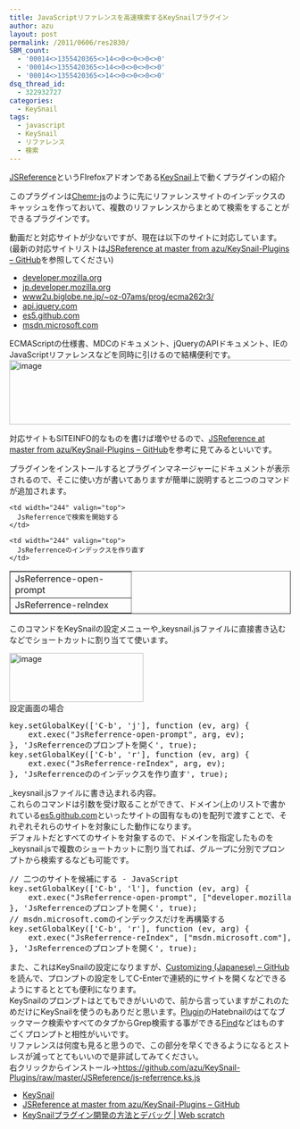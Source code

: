 ```yaml
---
title: JavaScriptリファレンスを高速検索するKeySnailプラグイン
author: azu
layout: post
permalink: /2011/0606/res2830/
SBM_count:
  - '00014<>1355420365<>14<>0<>0<>0<>0'
  - '00014<>1355420365<>14<>0<>0<>0<>0'
  - '00014<>1355420365<>14<>0<>0<>0<>0'
dsq_thread_id:
  - 322932727
categories:
  - KeySnail
tags:
  - javascript
  - KeySnail
  - リファレンス
  - 検索
---
```

[JSReference][1]というFIrefoxアドオンである[KeySnail][2]上で動くプラグインの紹介

このプラグインは[Chemr-js][3]のように先にリファレンスサイトのインデックスのキャッシュを作っておいて、複数のリファレンスからまとめて検索をすることができるプラグインです。



動画だと対応サイトが少ないですが、現在は以下のサイトに対応しています。   
(最新の対応サイトリストは[JSReference at master from azu/KeySnail-Plugins &#8211; GitHub][1]を参照してください)

*   [developer.mozilla.org][4]
*   [jp.developer.mozilla.org][5]
*   [www2u.biglobe.ne.jp/~oz-07ams/prog/ecma262r3/][6]
*   [api.jquery.com][7]
*   [es5.github.com][8]
*   [msdn.microsoft.com][9]

ECMAScriptの仕様書、MDCのドキュメント、jQueryのAPIドキュメント、IEのJavaScriptリファレンスなどを同時に引けるので結構便利です。[<img style="background-image: none; padding-left: 0px; padding-right: 0px; display: inline; padding-top: 0px; border-width: 0px;" title="image" src="http://efcl.infol/wp-content/uploads/2011/06/image_thumb8.png" border="0" alt="image" width="640" height="116" />][10]

対応サイトもSITEINFO的なものを書けば増やせるので、[JSReference at master from azu/KeySnail-Plugins &#8211; GitHub][1]を参考に見てみるといいです。

プラグインをインストールするとプラグインマネージャーにドキュメントが表示されるので、そこに使い方が書いてありますが簡単に説明すると二つのコマンドが追加されます。

<table border="1" cellspacing="0" cellpadding="2" width="446">
  <tr>
    <td width="200" valign="top">
      JsReferrence-open-prompt
    </td>
    
    <td width="244" valign="top">
      JsReferrenceで検索を開始する
    </td>
  </tr>
  
  <tr>
    <td width="200" valign="top">
      JsReferrence-reIndex
    </td>
    
    <td width="244" valign="top">
      JsReferrenceのインデックスを作り直す
    </td>
  </tr>
</table>

このコマンドをKeySnailの設定メニューや_keysnail.jsファイルに直接書き込むなどでショートカットに割り当てて使います。

[<img style="background-image: none; margin: 0px; padding-left: 0px; padding-right: 0px; display: inline; padding-top: 0px; border: 0px;" title="image" src="http://efcl.infol/wp-content/uploads/2011/06/image_thumb9.png" border="0" alt="image" width="240" height="88" />][11]   
設定画面の場合

<div>
  <pre id="codeSnippet" class="csharpcode">key.setGlobalKey(['C-b', 'j'], function (ev, arg) {
    ext.exec(<span class="str">"JsReferrence-open-prompt"</span>, arg, ev)<span class="rem">;</span>
<span class="rem">}, 'JsReferrenceのプロンプトを開く', true);</span>
key.setGlobalKey(['C-b', 'r'], function (ev, arg) {
    ext.exec(<span class="str">"JsReferrence-reIndex"</span>, arg, ev)<span class="rem">;</span>
}, 'JsReferrenceののインデックスを作り直す', <span class="kwrd">true</span>);</pre>
</div>

<div>
  _keysnail.jsファイルに書き込まれる内容。
</div>

<div>
</div>

<div>
  これらのコマンドは引数を受け取ることができて、ドメイン(上のリストで書かれている<a href="http://es5.github.com/">es5.github.com</a>といったサイトの固有なもの)を配列で渡すことで、それぞれそれらのサイトを対象にした動作になります。
</div>

<div>
  デフォルトだとすべてのサイトを対象するので、ドメインを指定したものを_keysnail.jsで複数のショートカットに割り当てれば、グループに分別でプロンプトから検索するなども可能です。
</div>

<div id="codeSnippetWrapper">
  <pre id="codeSnippet" class="csharpcode">// 二つのサイトを候補にする - JavaScript
key.setGlobalKey(['C-b', 'l'], function (ev, arg) {
    ext.exec(<span class="str">"JsReferrence-open-prompt"</span>, [<span class="str">"developer.mozilla.org"</span>, <span class="str">"www2u.biglobe.ne.jp/~oz-07ams/prog/ecma262r3/"</span>], ev)<span class="rem">;</span>
<span class="rem">}, 'JsReferrenceのプロンプトを開く', true);</span>
// msdn.microsoft.comのインデックスだけを再構築する
key.setGlobalKey(['C-b', 'r'], function (ev, arg) {
    ext.exec(<span class="str">"JsReferrence-reIndex"</span>, [<span class="str">"msdn.microsoft.com"</span>], ev)<span class="rem">;</span>
}, 'JsReferrenceのプロンプトを開く', <span class="kwrd">true</span>);</pre>
</div>

<div>
  また、これはKeySnailの設定になりますが、<a href="https://github.com/mooz/keysnail/wiki/Customizing-(Japanese)">Customizing (Japanese) &#8211; GitHub</a>を読んで、プロンプトの設定をしてC-Enterで連続的にサイトを開くなどできるようにするととても便利になります。
</div>

<div>
</div>

<div>
  KeySnailのプロンプトはとてもできがいいので、前から言っていますがこれのためだけにKeySnailを使うのもありだと思います。<a href="https://github.com/mooz/keysnail/wiki/plugin">Plugin</a>のHatebnailのはてなブックマーク検索やすべてのタブからGrep検索する事ができる<a href="https://gist.github.com/raw/905297/find.ks.js">Find</a>などはものすごくプロンプトと相性がいいです。
</div>

<div>
  リファレンスは何度も見ると思うので、この部分を早くできるようになるとストレスが減ってとてもいいので是非試してみてください。
</div>

<div>
</div>

<div>
  右クリックからインストール→<a href="https://github.com/azu/KeySnail-Plugins/raw/master/JSReference/js-referrence.ks.js">https://github.com/azu/KeySnail-Plugins/raw/master/JSReference/js-referrence.ks.js</a>
</div>

*   [KeySnail][2]
*   [JSReference at master from azu/KeySnail-Plugins &#8211; GitHub][1]
*   [KeySnailプラグイン開発の方法とデバッグ | Web scratch][12]

 [1]: https://github.com/azu/KeySnail-Plugins/tree/master/JSReference
 [2]: https://github.com/mooz/keysnail/wiki/keysnail-japanese
 [3]: http://subtech.g.hatena.ne.jp/cho45/20100901/1283268146
 [4]: http://developer.mozilla.org
 [5]: https://developer.mozilla.org/ja
 [6]: http://www2u.biglobe.ne.jp/%7Eoz-07ams/prog/ecma262r3/
 [7]: http://api.jquery.com
 [8]: http://es5.github.com/
 [9]: http://msdn.microsoft.com/en-us/library/yek4tbz0%28v=VS.94%29.aspx
 [10]: http://efcl.infol/wp-content/uploads/2011/06/image8.png
 [11]: http://efcl.infol/wp-content/uploads/2011/06/image9.png
 [12]: http://efcl.info/2011/0402/res2453/
